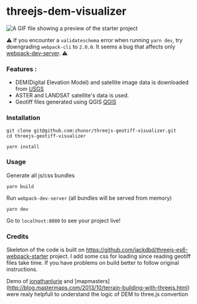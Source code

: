 # threejs-dem-visualizer

![A GIF file showing a preview of the starter project](https://github.com/zhunor/threejs-dem-visualizer/blob/master/preview.gif "Mouth Ağrı, modeled from USGS's digital elevation model and satellite image data")

:warning: If you encounter a `validateschema` error when running `yarn dev`, try downgrading `webpack-cli` to `2.0.0`. It seems a bug that affects only [webpack-dev-server](https://stackoverflow.com/questions/50654952/webpack-dev-server-fails-to-run-with-error-of-validateschema). :warning:

### Features :

* DEM(Digital Elevation Model) and satellite image data is downloaded from [USGS](https://earthexplorer.usgs.gov/) 
* ASTER and LANDSAT satellite's data is used.
* Geotiff files generated using QGIS [QGIS](https://qgis.org/tr/site/)

 
### Installation

```
git clone git@github.com:zhunor/threejs-geotiff-visualizer.git
cd threejs-geotiff-visualizer

yarn install
```

### Usage

Generate all js/css bundles

```
yarn build
```

Run `webpack-dev-server` (all bundles will be served from memory)

```
yarn dev
```


Go to `localhost:8080` to see your project live!


### Credits

Skeleton of the code is built on https://github.com/jackdbd/threejs-es6-webpack-starter project. I add some css for loading since reading geotiff files take time. If you have problems on build better to follow original instructions.

Demo of [jonathanlurie](https://github.com/jonathanlurie/ThreejsDEM) and [mapmasters] (http://blog.mastermaps.com/2013/10/terrain-building-with-threejs.html) were realy helpfull to understand the logic of DEM to three.js convertion


